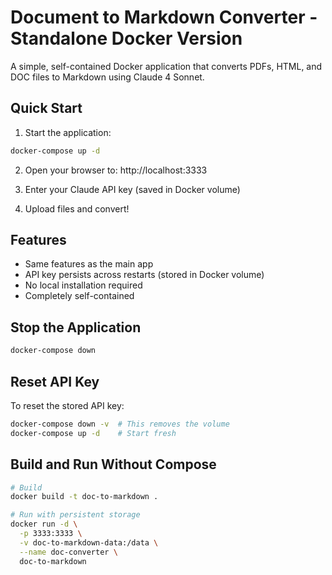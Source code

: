# Document to Markdown Converter - Standalone Docker Version

A simple, self-contained Docker application that converts PDFs, HTML, and DOC files to Markdown using Claude 4 Sonnet.

## Quick Start

1. Start the application:
```bash
docker-compose up -d
```

2. Open your browser to: http://localhost:3333

3. Enter your Claude API key (saved in Docker volume)

4. Upload files and convert!

## Features

- Same features as the main app
- API key persists across restarts (stored in Docker volume)
- No local installation required
- Completely self-contained

## Stop the Application

```bash
docker-compose down
```

## Reset API Key

To reset the stored API key:
```bash
docker-compose down -v  # This removes the volume
docker-compose up -d    # Start fresh
```

## Build and Run Without Compose

```bash
# Build
docker build -t doc-to-markdown .

# Run with persistent storage
docker run -d \
  -p 3333:3333 \
  -v doc-to-markdown-data:/data \
  --name doc-converter \
  doc-to-markdown
```